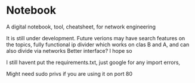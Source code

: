 # Notebook
A digital notebook, tool, cheatsheet, for network engineering


It is still under development.
Future verions may have search features on the topics,
fully functional ip divider which works on clas B and A, and can also divide via networks
Better interface? I hope so

I still havent put the requirements.txt, just google for any import errors,

Might need sudo privs if you are using it on port 80
